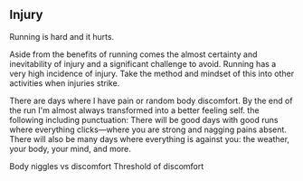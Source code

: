 ## Injury

Running is hard and it hurts.

Aside from the benefits of running comes the almost certainty and inevitability of injury and a significant challenge to avoid. Running has a very high incidence of injury. Take the method and mindset of this into other activities when injuries strike.

There are days where I have pain or random body discomfort. By the end of the run I'm almost always transformed into a better feeling self.
 the following including punctuation:
There will be good days with good runs where everything clicks—where you are strong and nagging pains absent. There will also be many days where everything is against you: the weather, your body, your mind, and more.

Body niggles vs discomfort
Threshold of discomfort
